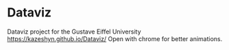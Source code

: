 # Dataviz
Dataviz project for the Gustave Eiffel University
https://kazeshyn.github.io/Dataviz/
Open with chrome for better animations.

